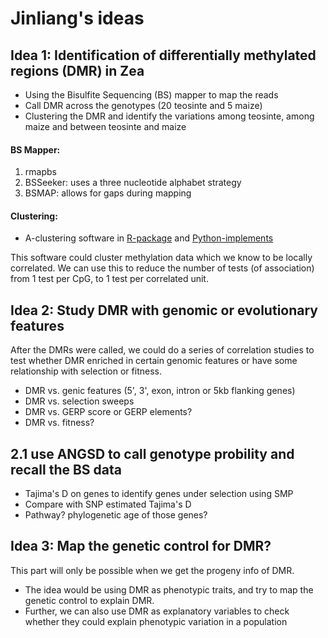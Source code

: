 Jinliang's ideas
=============

## Idea 1: Identification of differentially methylated regions (DMR) in Zea

- Using the Bisulfite Sequencing (BS) mapper to map the reads
- Call DMR across the genotypes (20 teosinte and 5 maize)
- Clustering the DMR and identify the variations among teosinte, among maize and between teosinte and maize   

#### BS Mapper:
1. rmapbs
2. BSSeeker: uses a three nucleotide alphabet strategy
3. BSMAP: allows for gaps during mapping

#### Clustering:
- A-clustering software in [R-package](https://github.com/PeteHaitch/Aclust) and
[Python-implements](https://github.com/brentp/aclust/)

This software could cluster methylation data which we know to be locally correlated. We can use this to reduce the number of tests (of association) from 1 test per CpG, to 1 test per correlated unit. 

## Idea 2: Study DMR with genomic or evolutionary features

After the DMRs were called, we could do a series of correlation studies to test whether DMR enriched in certain genomic features or have some relationship with selection or fitness.

- DMR vs. genic features (5', 3', exon, intron or 5kb flanking genes)
- DMR vs. selection sweeps
- DMR vs. GERP score or GERP elements?
- DMR vs. fitness?

## 2.1 use ANGSD to call genotype probility and recall the BS data

- Tajima's D on genes to identify genes under selection using SMP
- Compare with SNP estimated Tajima's D
- Pathway? phylogenetic age of those genes?

## Idea 3: Map the genetic control for DMR?

This part will only be possible when we get the progeny info of DMR.
- The idea would be using DMR as phenotypic traits, and try to map the genetic control to explain DMR.
- Further, we can also use DMR as explanatory variables to check whether they could explain phenotypic variation in a population
